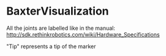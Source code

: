 # BaxterVisualization

All the joints are labelled like in the manual: http://sdk.rethinkrobotics.com/wiki/Hardware_Specifications

"Tip" represents a tip of the marker


